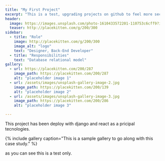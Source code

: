 ```yaml
---
title: "My First Project"
excerpt: "This is a test, upgrading projects on github to feel more secure"
header:
  image: https://images.unsplash.com/photo-1610433572201-110753c6cff9?ixid=MnwxMjA3fDB8MHxwaG90by1wYWdlfHx8fGVufDB8fHx8&ixlib=rb-1.2.1&auto=format&fit=crop&w=1050&q=80
  teaser: http://placekitten.com/g/200/300
sidebar:
  - title: "Role"
    image: http://placekitten.com/g/200/300
    image_alt: "logo"
    text: "Designer, Back-End Developer"
  - title: "Responsibilities"
    text: "Database relational model"
gallery:
  - url: https://placekitten.com/200/287
    image_path: https://placekitten.com/200/287
    alt: "placeholder image 1"
  - url: /assets/images/unsplash-gallery-image-2.jpg
    image_path: https://placekitten.com/200/139
    alt: "placeholder image 2"
  - url: /assets/images/unsplash-gallery-image-3.jpg
    image_path: https://placekitten.com/200/286
    alt: "placeholder image 3"

---
```


This project has been deploy with django and react as a pricipal tecnologies.

{% include gallery caption="This is a sample gallery to go along with this case study." %}

as you can see this is a test only.